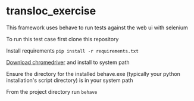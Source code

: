 # transloc_exercise

This framework uses behave to run tests against the web ui with selenium

To run this test case first clone this repository

Install requirements `pip install -r requirements.txt`

[Download chromedriver](https://sites.google.com/a/chromium.org/chromedriver/) and install to system path

Ensure the directory for the installed behave.exe (typically your python installation's script directory) is in your system path

From the project directory run `behave`
